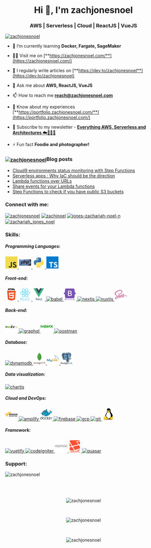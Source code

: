 <h1 align="center">Hi 👋, I'm zachjonesnoel</h1>
<h3 align="center">AWS | Serverless | Cloud | ReactJS | VueJS</h3>

<!--<p align="left"> <a href="https://github.com/ryo-ma/github-profile-trophy"><img src="https://github-profile-trophy.vercel.app/?username=zachjonesnoel" alt="zachjonesnoel" /></a> </p>-->

<p align="left"> <a href="https://twitter.com/zachjonesnoel" target="blank"><img src="https://img.shields.io/twitter/follow/zachjonesnoel?logo=twitter&style=for-the-badge" alt="zachjonesnoel" /></a> </p>

- 🌱 I’m currently learning **Docker, Fargate, SageMaker**

- 👨‍💻 Visit me on [**https://zachjonesnoel.com/**](https://zachjonesnoel.com/)

- 📝 I regularly write articles on [**https://dev.to/zachjonesnoel**](https://dev.to/zachjonesnoel)

- 💬 Ask me about **AWS, ReactJS, VueJS**

- 📫 How to reach me **reach@zachjonesnoel.com**

- 📄 Know about my experiences [**https://portfolio.zachjonesnoel.com/**](https://portfolio.zachjonesnoel.com/)

- 📰 Subscribe to my newsletter - [**Everything AWS, Serverless and Architectures ☁️🚀👨‍💻**](https://www.getrevue.co/profile/zachjonesnoel)

- ⚡ Fun fact **Foodie and photographer!**

### <a href="https://dev.to/zachjonesnoel" target="blank"><img align="center" src="https://cdn.jsdelivr.net/npm/simple-icons@3.0.1/icons/dev-dot-to.svg" alt="zachjonesnoel" height="30" width="40" /></a>Blog posts
<!-- BLOG-POST-LIST:START -->

- [Cloud9 environments status monitoring with Step Functions](https://dev.to/aws-builders/cloud9-environments-status-monitoring-with-step-functions-26lm)
- [Serverless apps : Why IaC should be the direction](https://dev.to/aws-builders/serverless-apps-why-iac-should-be-the-direction-1h05)
- [Lambda functions over URLs](https://dev.to/aws-builders/lambda-functions-over-urls-5dca)
- [Share events for your Lambda functions](https://dev.to/aws-builders/share-events-for-your-lambda-functions-kd5)
- [Step Functions to check if you have public S3 buckets](https://dev.to/awscommunity-asean/step-functions-to-check-if-you-have-public-s3-buckets-5dje)

<!-- BLOG-POST-LIST:END -->

<h3 align="left">Connect with me:</h3>
<p align="left">
<a href="https://dev.to/zachjonesnoel" target="blank"><img align="center" src="https://cdn.jsdelivr.net/npm/simple-icons@3.0.1/icons/dev-dot-to.svg" alt="zachjonesnoel" height="30" width="40" /></a>
<a href="https://twitter.com/zachjnoel" target="blank"><img align="center" src="https://raw.githubusercontent.com/rahuldkjain/github-profile-readme-generator/master/src/images/icons/Social/twitter.svg" alt="zachjnoel" height="30" width="40" /></a>
<a href="https://linkedin.com/in/jones-zachariah-noel-n" target="blank"><img align="center" src="https://raw.githubusercontent.com/rahuldkjain/github-profile-readme-generator/master/src/images/icons/Social/linked-in-alt.svg" alt="jones-zachariah-noel-n" height="30" width="40" /></a>
<a href="https://instagram.com/zachariah_jones_noel" target="blank"><img align="center" src="https://raw.githubusercontent.com/rahuldkjain/github-profile-readme-generator/master/src/images/icons/Social/instagram.svg" alt="zachariah_jones_noel" height="30" width="40" /></a>
</p>

<h3 align="left">Skills:</h3>
<h5 align="left">Programming Languages:</h5>
<p align="left">
 <!--JS-->
<a href="https://developer.mozilla.org/en-US/docs/Web/JavaScript" target="_blank"> <img src="https://raw.githubusercontent.com/devicons/devicon/master/icons/javascript/javascript-original.svg" alt="javascript" width="40" height="40"/> </a>
 <!--PHP-->
 <a href="https://www.php.net" target="_blank"> <img src="https://raw.githubusercontent.com/devicons/devicon/master/icons/php/php-original.svg" alt="php" width="40" height="40"/> </a> 
 <!--Python-->
 <a href="https://www.python.org" target="_blank"> <img src="https://raw.githubusercontent.com/devicons/devicon/master/icons/python/python-original.svg" alt="python" width="40" height="40"/> </a>
 <!--TypeScript-->
 <a href="https://www.typescriptlang.org/" target="_blank"> <img src="https://raw.githubusercontent.com/devicons/devicon/master/icons/typescript/typescript-original.svg" alt="typescript" width="40" height="40"/> </a>
</p>
<h5 align="left">Front-end:</h5>
<p align="left">
 <!--HTML5-->
 <a href="https://www.w3.org/html/" target="_blank"> <img src="https://raw.githubusercontent.com/devicons/devicon/master/icons/html5/html5-original-wordmark.svg" alt="html5" width="40" height="40"/> </a>
 <!--ReactJS-->
 <a href="https://reactjs.org/" target="_blank"> <img src="https://raw.githubusercontent.com/devicons/devicon/master/icons/react/react-original-wordmark.svg" alt="react" width="40" height="40"/> </a>
 <!--VueJS-->
 <a href="https://vuejs.org/" target="_blank"> <img src="https://raw.githubusercontent.com/devicons/devicon/master/icons/vuejs/vuejs-original-wordmark.svg" alt="vuejs" width="40" height="40"/> </a>
 <!--Babel-->
 <a href="https://babeljs.io/" target="_blank"> <img src="https://www.vectorlogo.zone/logos/babeljs/babeljs-icon.svg" alt="babel" width="40" height="40"/> </a>
 <!--Bootstrap-->
 <a href="https://getbootstrap.com" target="_blank"> <img src="https://raw.githubusercontent.com/devicons/devicon/master/icons/bootstrap/bootstrap-plain-wordmark.svg" alt="bootstrap" width="40" height="40"/> </a>
 <!--NextJS-->
 <a href="https://nextjs.org/" target="_blank"> <img src="https://cdn.worldvectorlogo.com/logos/nextjs-3.svg" alt="nextjs" width="40" height="40"/> </a>
 <!--NuxtJS-->
 <a href="https://nuxtjs.org/" target="_blank"> <img src="https://www.vectorlogo.zone/logos/nuxtjs/nuxtjs-icon.svg" alt="nuxtjs" width="40" height="40"/> </a>
 <!--SASS-->
 <a href="https://sass-lang.com" target="_blank"> <img src="https://raw.githubusercontent.com/devicons/devicon/master/icons/sass/sass-original.svg" alt="sass" width="40" height="40"/> </a>
 
</p>
<h5 align="left">Back-end:</h5>
<p align="left">
 <!--NodeJS-->
 <a href="https://nodejs.org" target="_blank"> <img src="https://raw.githubusercontent.com/devicons/devicon/master/icons/nodejs/nodejs-original-wordmark.svg" alt="nodejs" width="40" height="40"/> </a>
 <!--GraphQL-->
 <a href="https://graphql.org" target="_blank"> <img src="https://www.vectorlogo.zone/logos/graphql/graphql-icon.svg" alt="graphql" width="40" height="40"/> </a>
 <!--nginx-->
 <a href="https://www.nginx.com" target="_blank"> <img src="https://raw.githubusercontent.com/devicons/devicon/master/icons/nginx/nginx-original.svg" alt="nginx" width="40" height="40"/> </a>
 <!--Postman-->
 <a href="https://postman.com" target="_blank"> <img src="https://www.vectorlogo.zone/logos/getpostman/getpostman-icon.svg" alt="postman" width="40" height="40"/> </a>
 
</p>
<h5 align="left">Database:</h5>
<p align="left">
 <!--DynamoDB-->
 <a href="https://aws.amazon.com/dynamodb/" target="_blank"> <img src="https://cdn.worldvectorlogo.com/logos/aws-dynamodb.svg" alt="dynamodb" width="40" height="40"/> </a>
 <!--MongoDB-->
 <a href="https://www.mongodb.com/" target="_blank"> <img src="https://raw.githubusercontent.com/devicons/devicon/master/icons/mongodb/mongodb-original-wordmark.svg" alt="mongodb" width="40" height="40"/> </a>
 <!--MySQL-->
 <a href="https://www.mysql.com/" target="_blank"> <img src="https://raw.githubusercontent.com/devicons/devicon/master/icons/mysql/mysql-original-wordmark.svg" alt="mysql" width="40" height="40"/> </a>
 <!--PostGresSQL-->
 <a href="https://www.postgresql.org" target="_blank"> <img src="https://raw.githubusercontent.com/devicons/devicon/master/icons/postgresql/postgresql-original-wordmark.svg" alt="postgresql" width="40" height="40"/> </a>
 
 
</p>
<h5 align="left">Data visualization:</h5>
<p align="left">
 <!--ChartJS-->
 <a href="https://www.chartjs.org" target="_blank"> <img src="https://www.chartjs.org/media/logo-title.svg" alt="chartjs" width="40" height="40"/> </a>
</p>
<h5 align="left">Cloud and DevOps:</h5>
<p align="left">
 <!--AWS-->
 <a href="https://aws.amazon.com" target="_blank"> <img src="https://raw.githubusercontent.com/devicons/devicon/master/icons/amazonwebservices/amazonwebservices-original-wordmark.svg" alt="aws" width="40" height="40"/> </a> 
 <!--Amplify-->
 <a href="https://aws.amazon.com/amplify/" target="_blank"> <img src="https://docs.amplify.aws/assets/logo-dark.svg" alt="amplify" width="40" height="40"/> </a>
 <!--Docker-->
 <a href="https://www.docker.com/" target="_blank"> <img src="https://raw.githubusercontent.com/devicons/devicon/master/icons/docker/docker-original-wordmark.svg" alt="docker" width="40" height="40"/> </a>
 <!--Firebase-->
 <a href="https://firebase.google.com/" target="_blank"> <img src="https://www.vectorlogo.zone/logos/firebase/firebase-icon.svg" alt="firebase" width="40" height="40"/> </a>
 <!--GCP-->
 <a href="https://cloud.google.com" target="_blank"> <img src="https://www.vectorlogo.zone/logos/google_cloud/google_cloud-icon.svg" alt="gcp" width="40" height="40"/> </a>
 <!--Git-->
 <a href="https://git-scm.com/" target="_blank"> <img src="https://www.vectorlogo.zone/logos/git-scm/git-scm-icon.svg" alt="git" width="40" height="40"/> </a>
 <!--Linux-->
 <a href="https://www.linux.org/" target="_blank"> <img src="https://raw.githubusercontent.com/devicons/devicon/master/icons/linux/linux-original.svg" alt="linux" width="40" height="40"/> </a>
 
</p>
<h5 align="left">Framework:</h5>
<p align="left">
 <!--Vuetify-->
 <a href="https://vuetifyjs.com/en/" target="_blank"> <img src="https://bestofjs.org/logos/vuetify.svg" alt="vuetify" width="40" height="40"/> </a>
 <!--Codeignitor-->
 <a href="https://codeigniter.com" target="_blank"> <img src="https://cdn.worldvectorlogo.com/logos/codeigniter.svg" alt="codeigniter" width="40" height="40"/> </a>
 <!--ExpressJS-->
 <a href="https://expressjs.com" target="_blank"> <img src="https://raw.githubusercontent.com/devicons/devicon/master/icons/express/express-original-wordmark.svg" alt="express" width="40" height="40"/> </a>
 <!--Larvel-->
 <a href="https://laravel.com/" target="_blank"> <img src="https://raw.githubusercontent.com/devicons/devicon/master/icons/laravel/laravel-plain-wordmark.svg" alt="laravel" width="40" height="40"/> </a>
 <!--Quasar-->
 <a href="https://quasar.dev/" target="_blank"> <img src="https://cdn.quasar.dev/logo/svg/quasar-logo.svg" alt="quasar" width="40" height="40"/> </a>
</p>


<h3 align="left">Support:</h3>
<p><a href="https://www.buymeacoffee.com/zachjonesnoel"> <img align="left" src="https://cdn.buymeacoffee.com/buttons/v2/default-yellow.png" height="50" width="210" alt="zachjonesnoel" /></a></p><br><br><br><br>

<p align="center"><img align="center" src="https://github-readme-stats.vercel.app/api/top-langs?username=zachjonesnoel&show_icons=true&locale=en&layout=compact" alt="zachjonesnoel" /></p>
&nbsp;
<p align="center"><img align="center" src="https://github-readme-stats.vercel.app/api?username=zachjonesnoel&show_icons=true&locale=en" alt="zachjonesnoel" /></p>
&nbsp;
<p align="center"><img align="center" src="https://github-readme-streak-stats.herokuapp.com/?user=zachjonesnoel&" alt="zachjonesnoel" /></p>
